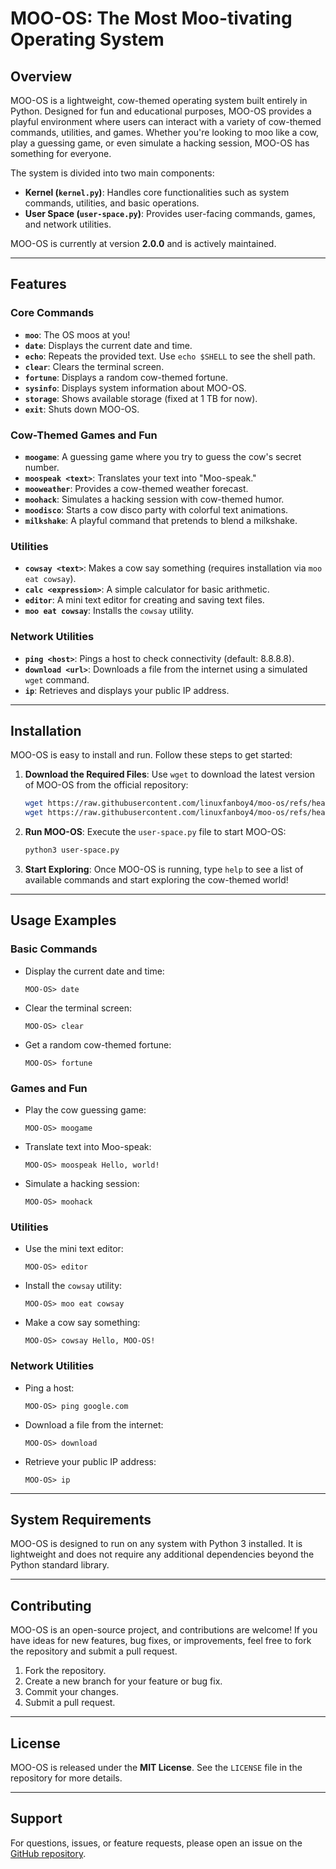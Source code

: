 # MOO-OS: The Most Moo-tivating Operating System

## Overview

MOO-OS is a lightweight, cow-themed operating system built entirely in Python. Designed for fun and educational purposes, MOO-OS provides a playful environment where users can interact with a variety of cow-themed commands, utilities, and games. Whether you're looking to moo like a cow, play a guessing game, or even simulate a hacking session, MOO-OS has something for everyone.

The system is divided into two main components:
- **Kernel (`kernel.py`)**: Handles core functionalities such as system commands, utilities, and basic operations.
- **User Space (`user-space.py`)**: Provides user-facing commands, games, and network utilities.

MOO-OS is currently at version **2.0.0** and is actively maintained.

---

## Features

### Core Commands
- **`moo`**: The OS moos at you!
- **`date`**: Displays the current date and time.
- **`echo`**: Repeats the provided text. Use `echo $SHELL` to see the shell path.
- **`clear`**: Clears the terminal screen.
- **`fortune`**: Displays a random cow-themed fortune.
- **`sysinfo`**: Displays system information about MOO-OS.
- **`storage`**: Shows available storage (fixed at 1 TB for now).
- **`exit`**: Shuts down MOO-OS.

### Cow-Themed Games and Fun
- **`moogame`**: A guessing game where you try to guess the cow's secret number.
- **`moospeak <text>`**: Translates your text into "Moo-speak."
- **`mooweather`**: Provides a cow-themed weather forecast.
- **`moohack`**: Simulates a hacking session with cow-themed humor.
- **`moodisco`**: Starts a cow disco party with colorful text animations.
- **`milkshake`**: A playful command that pretends to blend a milkshake.

### Utilities
- **`cowsay <text>`**: Makes a cow say something (requires installation via `moo eat cowsay`).
- **`calc <expression>`**: A simple calculator for basic arithmetic.
- **`editor`**: A mini text editor for creating and saving text files.
- **`moo eat cowsay`**: Installs the `cowsay` utility.

### Network Utilities
- **`ping <host>`**: Pings a host to check connectivity (default: 8.8.8.8).
- **`download <url>`**: Downloads a file from the internet using a simulated `wget` command.
- **`ip`**: Retrieves and displays your public IP address.

---

## Installation

MOO-OS is easy to install and run. Follow these steps to get started:

1. **Download the Required Files**:
   Use `wget` to download the latest version of MOO-OS from the official repository:
   ```bash
   wget https://raw.githubusercontent.com/linuxfanboy4/moo-os/refs/heads/main/src/kernel.py
   wget https://raw.githubusercontent.com/linuxfanboy4/moo-os/refs/heads/main/src/user-space.py
   ```

2. **Run MOO-OS**:
   Execute the `user-space.py` file to start MOO-OS:
   ```bash
   python3 user-space.py
   ```

3. **Start Exploring**:
   Once MOO-OS is running, type `help` to see a list of available commands and start exploring the cow-themed world!

---

## Usage Examples

### Basic Commands
- Display the current date and time:
  ```
  MOO-OS> date
  ```

- Clear the terminal screen:
  ```
  MOO-OS> clear
  ```

- Get a random cow-themed fortune:
  ```
  MOO-OS> fortune
  ```

### Games and Fun
- Play the cow guessing game:
  ```
  MOO-OS> moogame
  ```

- Translate text into Moo-speak:
  ```
  MOO-OS> moospeak Hello, world!
  ```

- Simulate a hacking session:
  ```
  MOO-OS> moohack
  ```

### Utilities
- Use the mini text editor:
  ```
  MOO-OS> editor
  ```

- Install the `cowsay` utility:
  ```
  MOO-OS> moo eat cowsay
  ```

- Make a cow say something:
  ```
  MOO-OS> cowsay Hello, MOO-OS!
  ```

### Network Utilities
- Ping a host:
  ```
  MOO-OS> ping google.com
  ```

- Download a file from the internet:
  ```
  MOO-OS> download
  ```

- Retrieve your public IP address:
  ```
  MOO-OS> ip
  ```

---

## System Requirements

MOO-OS is designed to run on any system with Python 3 installed. It is lightweight and does not require any additional dependencies beyond the Python standard library.

---

## Contributing

MOO-OS is an open-source project, and contributions are welcome! If you have ideas for new features, bug fixes, or improvements, feel free to fork the repository and submit a pull request.

1. Fork the repository.
2. Create a new branch for your feature or bug fix.
3. Commit your changes.
4. Submit a pull request.

---

## License

MOO-OS is released under the **MIT License**. See the `LICENSE` file in the repository for more details.

---

## Support

For questions, issues, or feature requests, please open an issue on the [GitHub repository](https://github.com/linuxfanboy4/moo-os.git).
